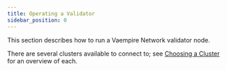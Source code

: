 ```yaml
---
title: Operating a Validator
sidebar_position: 0
---
```


This section describes how to run a Vaempire Network validator node.

There are several clusters available to connect to; see [Choosing a Cluster](../cli/examples/choose-a-cluster.md) for an overview of each.

